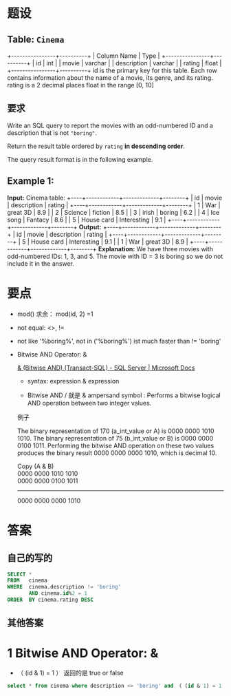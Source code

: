 # 题设

## Table: `Cinema`

+----------------+----------+
| Column Name    | Type     |
+----------------+----------+
| id             | int      |
| movie          | varchar  |
| description    | varchar  |
| rating         | float    |
+----------------+----------+
id is the primary key for this table.
Each row contains information about the name of a movie, its genre, and its rating.
rating is a 2 decimal places float in the range [0, 10]

## 要求

Write an SQL query to report the movies with an odd-numbered ID and a description that is not `"boring"`.

Return the result table ordered by `rating` **in descending order**.

The query result format is in the following example.

## **Example 1:**

**Input:** 
Cinema table:
+----+------------+-------------+--------+
| id | movie      | description | rating |
+----+------------+-------------+--------+
| 1  | War        | great 3D    | 8.9    |
| 2  | Science    | fiction     | 8.5    |
| 3  | irish      | boring      | 6.2    |
| 4  | Ice song   | Fantacy     | 8.6    |
| 5  | House card | Interesting | 9.1    |
+----+------------+-------------+--------+
**Output:** 
+----+------------+-------------+--------+
| id | movie      | description | rating |
+----+------------+-------------+--------+
| 5  | House card | Interesting | 9.1    |
| 1  | War        | great 3D    | 8.9    |
+----+------------+-------------+--------+
**Explanation:** 
We have three movies with odd-numbered IDs: 1, 3, and 5. The movie with ID = 3 is boring so we do not include it in the answer.

# 要点

- mod() 求余： mod(id, 2)  =1 

- not equal:  <>, !=

- not like '%boring%', not in ('%boring%')  ist much faster than  != 'boring'

- Bitwise AND Operator: &
  
  [&amp; (Bitwise AND) (Transact-SQL) - SQL Server | Microsoft Docs](https://docs.microsoft.com/en-us/sql/t-sql/language-elements/bitwise-and-transact-sql?view=sql-server-ver16)
  
  - syntax: expression & expression
  
  - Bitwise AND / 就是 & ampersand symbol : Performs a bitwise logical AND operation between two integer values.
  
  例子
  
  The binary representation of 170 (a_int_value or A) is 0000 0000 1010 1010. The binary representation of 75 (b_int_value or B) is 0000 0000 0100 1011. Performing the bitwise AND operation on these two values produces the binary result 0000 0000 0000 1010, which is decimal 10.
  
  Copy
  (A & B)  
  0000 0000 1010 1010  
  0000 0000 0100 1011
  
  ---
  
  0000 0000 0000 1010

# 答案

## 自己的写的

```sql
SELECT *
FROM   cinema
WHERE  cinema.description != 'boring'
       AND cinema.id%2 = 1
ORDER  BY cinema.rating DESC 
```

## 其他答案

# 1 Bitwise AND Operator:  &

- （ (id & 1) = 1  ） 返回的是 true or false 

```sql
select * from cinema where description <> 'boring' and （ (id & 1) = 1 ） order by rating DESC
```

